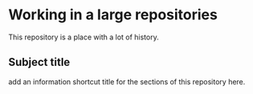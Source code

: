 # Working in a large repositories

This repository is a place with a lot of history.


## Subject title

add an information shortcut title for the sections of this repository here.


